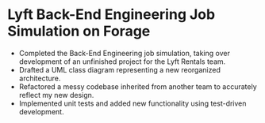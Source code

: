 # Lyft Back-End Engineering Job Simulation on Forage
- Completed the Back-End Engineering job simulation, taking over development of an unfinished project for the Lyft Rentals team.
- Drafted a UML class diagram representing a new reorganized architecture.
- Refactored a messy codebase inherited from another team to accurately reflect my new design.
- Implemented unit tests and added new functionality using test-driven development.
